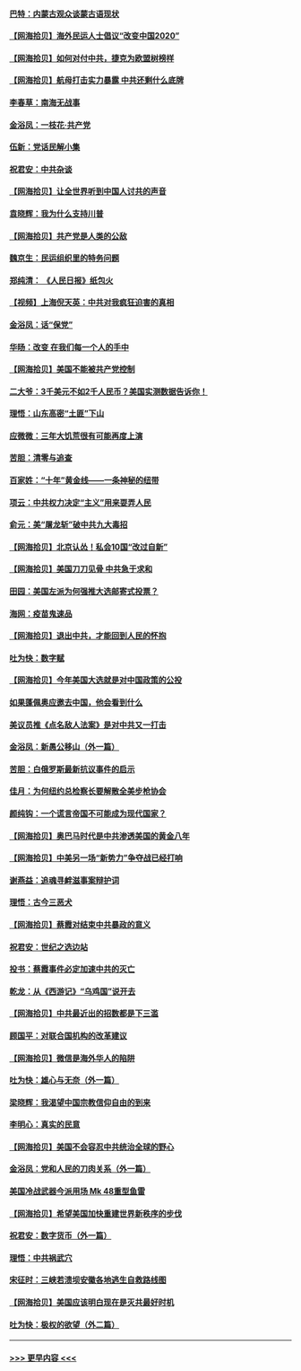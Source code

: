 #### [巴特：内蒙古观众谈蒙古语现状](../pages/nsc993/n12376923.md?t=09031402) 
#### [【网海拾贝】海外民运人士倡议“改变中国2020”](../pages/nsc993/n12376682.md?t=09031402) 
#### [【网海拾贝】如何对付中共，捷克为欧盟树榜样](../pages/nsc993/n12374209.md?t=09031402) 
#### [【网海拾贝】航母打击实力暴露 中共还剩什么底牌](../pages/nsc993/n12371825.md?t=09031402) 
#### [李春草：南海无战事](../pages/nsc993/n12371159.md?t=09031402) 
#### [金浴凤：一枝花·共产党](../pages/nsc993/n12368757.md?t=09031402) 
#### [伍新：党话民解小集](../pages/nsc993/n12366907.md?t=09031402) 
#### [祝君安：中共杂谈](../pages/nsc993/n12366076.md?t=09031402) 
#### [【网海拾贝】让全世界听到中国人讨共的声音](../pages/nsc993/n12365569.md?t=09031402) 
#### [袁晓辉：我为什么支持川普](../pages/nsc993/n12362670.md?t=09031402) 
#### [【网海拾贝】共产党是人类的公敌](../pages/nsc993/n12363182.md?t=09031402) 
#### [魏京生：民运组织里的特务问题](../pages/nsc993/n12363010.md?t=09031402) 
#### [郑纯清： 《人民日报》纸包火](../pages/nsc993/n12362706.md?t=09031402) 
#### [【视频】上海倪天英：中共对我疯狂迫害的真相](../pages/nsc993/n12356341.md?t=09031402) 
#### [金浴凤：话“保党”](../pages/nsc993/n12361867.md?t=09031402) 
#### [华旸：改变 在我们每一个人的手中](../pages/nsc993/n12361774.md?t=09031402) 
#### [【网海拾贝】美国不能被共产党控制](../pages/nsc993/n12360271.md?t=09031402) 
#### [二大爷：3千美元不如2千人民币？美国实测数据告诉你！](../pages/nsc993/n12358563.md?t=09031402) 
#### [理悟：山东高密“土匪”下山](../pages/nsc993/n12358535.md?t=09031402) 
#### [应微微：三年大饥荒很有可能再度上演](../pages/nsc993/n12358523.md?t=09031402) 
#### [苦胆：清零与追查](../pages/nsc993/n12358501.md?t=09031402) 
#### [百家姓：“十年”黄金线——一条神秘的纽带](../pages/nsc993/n12358319.md?t=09031402) 
#### [项云：中共权力决定“主义”用来耍弄人民](../pages/nsc993/n12358172.md?t=09031402) 
#### [俞元：美“屠龙斩”破中共九大毒招](../pages/nsc993/n12357822.md?t=09031402) 
#### [【网海拾贝】北京认怂！私会10国“改过自新”](../pages/nsc993/n12357784.md?t=09031402) 
#### [【网海拾贝】美国刀刀见骨 中共急于求和](../pages/nsc993/n12355511.md?t=09031402) 
#### [田园：美国左派为何强推大选邮寄式投票？](../pages/nsc993/n12352963.md?t=09031402) 
#### [海网：疫苗鬼速品](../pages/nsc993/n12354438.md?t=09031402) 
#### [【网海拾贝】退出中共，才能回到人民的怀抱](../pages/nsc993/n12352634.md?t=09031402) 
#### [吐为快：数字赋](../pages/nsc993/n12352317.md?t=09031402) 
#### [【网海拾贝】今年美国大选就是对中国政策的公投](../pages/nsc993/n12350973.md?t=09031402) 
#### [如果蓬佩奥应邀去中国，他会看到什么](../pages/nsc993/n12350945.md?t=09031402) 
#### [美议员推《点名敌人法案》是对中共又一打击](../pages/nsc993/n12350765.md?t=09031402) 
#### [金浴凤：新愚公移山（外一篇）](../pages/nsc993/n12350253.md?t=09031402) 
#### [苦胆：白俄罗斯最新抗议事件的启示](../pages/nsc993/n12349989.md?t=09031402) 
#### [佳月：为何纽约总检察长要解散全美步枪协会](../pages/nsc993/n12349939.md?t=09031402) 
#### [颜纯钩：一个谎言帝国不可能成为现代国家？](../pages/nsc993/n12349898.md?t=09031402) 
#### [【网海拾贝】奥巴马时代是中共渗透美国的黄金八年](../pages/nsc993/n12349284.md?t=09031402) 
#### [【网海拾贝】中美另一场“新势力”争夺战已经打响](../pages/nsc993/n12346998.md?t=09031402) 
#### [谢燕益：追魂寻衅滋事案辩护词](../pages/nsc993/n12346892.md?t=09031402) 
#### [理悟：古今三恶犬](../pages/nsc993/n12345190.md?t=09031402) 
#### [【网海拾贝】蔡霞对结束中共暴政的意义](../pages/nsc993/n12344263.md?t=09031402) 
#### [祝君安：世纪之选边站](../pages/nsc993/n12342382.md?t=09031402) 
#### [投书：蔡霞事件必定加速中共的灭亡](../pages/nsc993/n12341881.md?t=09031402) 
#### [乾龙：从《西游记》“乌鸡国”说开去](../pages/nsc993/n12341690.md?t=09031402) 
#### [【网海拾贝】中共最近出的招数都是下三滥](../pages/nsc993/n12341593.md?t=09031402) 
#### [顾国平：对联合国机构的改革建议](../pages/nsc993/n12339928.md?t=09031402) 
#### [【网海拾贝】微信是海外华人的陷阱](../pages/nsc993/n12338868.md?t=09031402) 
#### [吐为快：雄心与无奈（外一篇）](../pages/nsc993/n12338132.md?t=09031402) 
#### [梁晓辉：我渴望中国宗教信仰自由的到来](../pages/nsc993/n12336657.md?t=09031402) 
#### [李明心：真实的民意](../pages/nsc993/n12336089.md?t=09031402) 
#### [【网海拾贝】美国不会容忍中共统治全球的野心](../pages/nsc993/n12336063.md?t=09031402) 
#### [金浴凤：党和人民的刀肉关系（外一篇）](../pages/nsc993/n12335834.md?t=09031402) 
#### [美国冷战武器今派用场 Mk 48重型鱼雷](../pages/nsc993/n12335354.md?t=09031402) 
#### [【网海拾贝】希望美国加快重建世界新秩序的步伐](../pages/nsc993/n12334224.md?t=09031402) 
#### [祝君安：数字货币（外一篇）](../pages/nsc993/n12334186.md?t=09031402) 
#### [理悟：中共祸武穴](../pages/nsc993/n12333962.md?t=09031402) 
#### [宋征时：三峡若溃坝安徽各地逃生自救路线图](../pages/nsc993/n12332450.md?t=09031402) 
#### [【网海拾贝】美国应该明白现在是灭共最好时机](../pages/nsc993/n12332313.md?t=09031402) 
#### [吐为快：极权的欲望（外二篇）](../pages/nsc993/n12332089.md?t=09031402) 

----
#### [ >>> 更早内容 <<< ](../indexes/nsc993-earlier.md)
